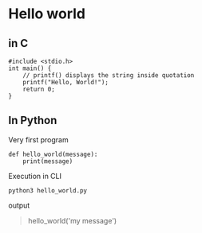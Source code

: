 # Hello world

## in C

```
#include <stdio.h>
int main() {
    // printf() displays the string inside quotation
    printf("Hello, World!");
    return 0;
}

```

## In Python

Very first program

```
def hello_world(message):
    print(message)
```

Execution in CLI

```
python3 hello_world.py
```

output


> hello_world('my message')